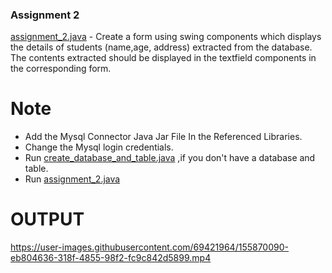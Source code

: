 ### Assignment 2

[assignment_2.java](https://github.com/akkupy/JavaS3/blob/master/Java_Assignment/Assignment_2/assignment_2.java) - Create a form using swing components which displays the details of students (name,age, address) extracted from the database. The contents extracted should be displayed in the textfield components in the corresponding form.


# Note

* Add the Mysql Connector Java Jar File In the Referenced Libraries.
* Change the Mysql login credentials.
* Run [create_database_and_table.java](https://github.com/akkupy/JavaS3/blob/master/Java_Assignment/Assignment_2/create_database_and_table.java) ,if you don't have a database and table.
* Run [assignment_2.java](https://github.com/akkupy/JavaS3/blob/master/Java_Assignment/Assignment_2/assignment_2.java)



# OUTPUT

https://user-images.githubusercontent.com/69421964/155870090-eb804636-318f-4855-98f2-fc9c842d5899.mp4




